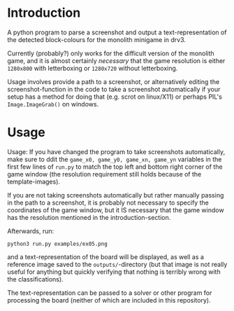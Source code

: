 # Introduction

A python program to parse a screenshot and output a text-representation of the detected
block-colours for the monolith minigame in drv3.

Currently (probably?) only works for the difficult version of the monolith game,
and it is almost certainly *necessary* that the game resolution is either
`1280x800` with letterboxing or `1280x720` without letterboxing.

Usage involves provide a path to a screenshot, or alternatively editing
the screenshot-function in the code to take a screenshot automatically if
your setup has a method for doing that (e.g. scrot on linux/X11) or perhaps
PIL's `Image.ImageGrab()` on windows.


# Usage

Usage: If you have changed the program to take screenshots automatically, make sure to
ddit the `game_x0, game_y0, game_xn, game_yn` variables in the first few
lines of `run.py` to match the top left and bottom right corner of the game window
(the resolution requirement still holds because of the template-images). 

If you are not taking screenshots automatically but rather manually passing in the
path to a screenshot, it is probably not necessary to specify the coordinates of the
game window, but it IS necessary that the game window has the resolution mentioned in
the introduction-section.

Afterwards, run:

```
python3 run.py examples/ex05.png
```

and a text-representation of the board will be displayed, as well as a reference image
saved to the `outputs/`-directory (but that image is not really useful for anything but
quickly verifying that nothing is terribly wrong with the classifications).

The text-representation can be passed to a solver or other program for processing the
board (neither of which are included in this repository).


